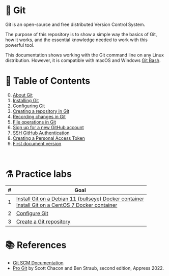# :book: Git

Git is an open-source and free distributed Version Control System.

The purpose of this repository is to show a simple way the basics of Git, how it works, and the essential knowledge needed to work with this powerful tool.

This documentation shows working with the Git command line on any Linux distribution. However, it is compatible with macOS and Windows [Git Bash](https://git-scm.com/download/win).


<div id='00-toc'/>

# :bookmark_tabs: Table of Contents
0. [About Git](documents/00_about_git.md)
1. [Installing Git](documents/01_installing_git.md)
2. [Configuring Git](documents/02_configuring_git.md)
3. [Creating a repository in Git](documents/03_creating_a_repository_in_git.md)
4. [Recording changes in Git](documents/04_recording_changes.md)
5. [File operations in Git](documents/05_file_operations_in_git.md)
6. [Sign up for a new GitHub account](documents/06_signup_for_a_new_github_account.md)
7. [SSH GitHub Authentication](documents/07_ssh_github_authentication.md)
8. [Creating a Personal Access Token](documents/08_creating_a_personal_access_token.md)
11. [First document version](08_first_document_version.md)

<br/>

# :alembic: Practice labs

#|Goal
-- |--
1|[Install Git on a Debian 11 (bullseye) Docker container](labs/lab_01a_installing_git_on_debian.md)<br/>[Install Git on a CentOS 7 Docker container](labs/lab_01b_installing_git_on_centos.md)
2|[Configure Git](labs/labs/../lab_02_configuring_git.md)
3|[Create a Git repository](labs/lab_03_creating_a_repository.md)



# :books: References
- [Git SCM Documentation](https://git-scm.com/doc)
- [Pro Git](https://www.amazon.com/Pro-Git-Scott-Chacon/dp/1484200772) by Scott Chacon and Ben Straub, second edition, Appress 2022.